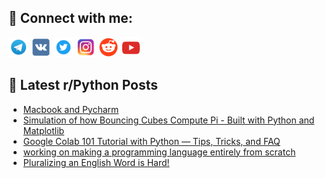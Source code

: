 ## 🔎 Connect with me:
[<img src="https://github.com/bullbesh/bullbesh/blob/main/images/Telegram.png" width="32" height="32" />](https://t.me/bullbesh)
[<img src="https://github.com/bullbesh/bullbesh/blob/main/images/VK.png" width="32" height="32" />](https://vk.com/bullbesh)
[<img src="https://github.com/bullbesh/bullbesh/blob/main/images/Twitter.png" width="32" height="32" />](https://twitter.com/bullbesh1)
[<img src="https://github.com/bullbesh/bullbesh/blob/main/images/Instagram.png" width="32" height="32" />](https://www.instagram.com/bullbesh)
[<img src="https://github.com/bullbesh/bullbesh/blob/main/images/Reddit.png" width="32" height="32" />](https://www.reddit.com/user/bullbesh)
[<img src="https://github.com/bullbesh/bullbesh/blob/main/images/YouTube.png" width="32" height="32" />](https://www.youtube.com/channel/UCtfjRs6uzgq5mfm8S06WTcg)

## 📕 Latest r/Python Posts
<!-- BLOG-POST-LIST:START -->
- [Macbook and Pycharm](https://www.reddit.com/r/Python/comments/155d0k2/macbook_and_pycharm/)
- [Simulation of how Bouncing Cubes Compute Pi - Built with Python and Matplotlib](https://www.reddit.com/r/Python/comments/155d0i9/simulation_of_how_bouncing_cubes_compute_pi_built/)
- [Google Colab 101 Tutorial with Python — Tips, Tricks, and FAQ](https://www.reddit.com/r/Python/comments/155cc3y/google_colab_101_tutorial_with_python_tips_tricks/)
- [working on making a programming language entirely from scratch](https://www.reddit.com/r/Python/comments/1557se9/working_on_making_a_programming_language_entirely/)
- [Pluralizing an English Word is Hard!](https://www.reddit.com/r/Python/comments/15527f5/pluralizing_an_english_word_is_hard/)
<!-- BLOG-POST-LIST:END -->
